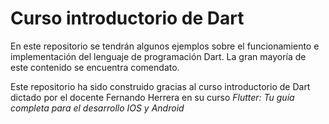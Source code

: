 
# Curso introductorio de Dart

En este repositorio se tendrán algunos ejemplos sobre el funcionamiento e implementación del lenguaje de programación Dart. La gran mayoría de este contenido se encuentra comendato.

Este repositorio ha sido construido gracias al curso introductorio de Dart dictado por el docente Fernando Herrera en su curso _Flutter: Tu guía completa para el desarrollo IOS y Android_
